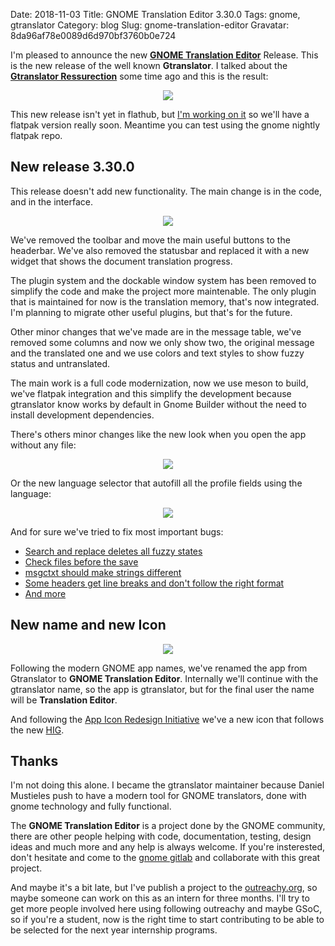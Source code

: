 Date: 2018-11-03
Title: GNOME Translation Editor 3.30.0
Tags: gnome, gtranslator
Category: blog
Slug: gnome-translation-editor
Gravatar: 8da96af78e0089d6d970bf3760b0e724

I'm pleased to announce the new [**GNOME Translation Editor**][1] Release.
This is the new release of the well known **Gtranslator**. I talked about
the [**Gtranslator Ressurection**][2] some time ago and this is the result:

<p style="text-align: center" class="img">
    <a href="/pictures/gtranslator3.30.png">
        <img src="/pictures/gtranslator3.30.png" />
    </a>
</p>

This new release isn't yet in flathub, but [I'm working on it][11] so we'll
have a flatpak version really soon. Meantime you can test using the gnome
nightly flatpak repo.

## New release 3.30.0

This release doesn't add new functionality. The main change is in the code,
and in the interface.

<p style="text-align: center" class="img">
    <a href="/pictures/gtranslator1.png">
        <img src="/pictures/gtranslator1.png" />
    </a>
</p>

We've removed the toolbar and move the main useful buttons to the headerbar.
We've also removed the statusbar and replaced it with a new widget that shows
the document translation progress.

The plugin system and the dockable window system has been removed to simplify
the code and make the project more maintenable. The only plugin that is
maintained for now is the translation memory, that's now integrated. I'm
planning to migrate other useful plugins, but that's for the future.

Other minor changes that we've made are in the message table, we've removed
some columns and now we only show two, the original message and the translated
one and we use colors and text styles to show fuzzy status and untranslated.

The main work is a full code modernization, now we use meson to build, we've
flatpak integration and this simplify the development because gtranslator know
works by default in Gnome Builder without the need to install development
dependencies.

There's others minor changes like the new look when you open the app without
any file:

<p style="text-align: center" class="img">
    <a href="/pictures/gtranslator-open.png">
        <img src="/pictures/gtranslator-open.png" />
    </a>
</p>

Or the new language selector that autofill all the profile fields using the
language:

<p style="text-align: center" class="img">
    <a href="/pictures/gtranslator-lang.png">
        <img src="/pictures/gtranslator-lang.png" />
    </a>
</p>

And for sure we've tried to fix most important bugs:

 * [Search and replace deletes all fuzzy states][3]
 * [Check files before the save][4]
 * [msgctxt should make strings different][5]
 * [Some headers get line breaks and don't follow the right format][6]
 * [And more][7]

## New name and new Icon

<p style="text-align: center" class="img">
    <a href="/pictures/gtranslator-icon.png">
        <img src="/pictures/gtranslator-icon.png" />
    </a>
</p>

Following the modern GNOME app names, we've renamed the app from Gtranslator
to **GNOME Translation Editor**. Internally we'll continue with the gtranslator
name, so the app is gtranslator, but for the final user the name will be
**Translation Editor**.

And following the [App Icon Redesign Initiative][8] we've a new icon that
follows the new [HIG][9].

## Thanks

I'm not doing this alone. I became the gtranslator maintainer because Daniel
Mustieles push to have a modern tool for GNOME translators, done with gnome
technology and fully functional.

The **GNOME Translation Editor** is a project done by the GNOME community, there
are other people helping with code, documentation, testing, design ideas and
much more and any help is always welcome. If you're insterested, don't hesitate
and come to the [gnome gitlab][10] and collaborate with this great project.

And maybe it's a bit late, but I've publish a project to the [outreachy.org][12],
so maybe someone can work on this as an intern for three months. I'll try to
get more people involved here using following outreachy and maybe GSoC, so if
you're a student, now is the right time to start contributing to be able to be
selected for the next year internship programs.

[1]: https://download.gnome.org/sources/gtranslator/3.30/
[2]: http://danigm.net/gtranslator-resurrection.html
[3]: https://gitlab.gnome.org/GNOME/gtranslator/issues/1
[4]: https://gitlab.gnome.org/GNOME/gtranslator/issues/5
[5]: https://gitlab.gnome.org/GNOME/gtranslator/issues/19
[6]: https://gitlab.gnome.org/GNOME/gtranslator/issues/8
[7]: https://gitlab.gnome.org/GNOME/gtranslator/issues?scope=all&utf8=%E2%9C%93&state=closed
[8]: https://gitlab.gnome.org/GNOME/Initiatives/issues/2
[9]: https://developer.gnome.org/hig/stable/icon-design.html.en
[10]: https://gitlab.gnome.org/GNOME/gtranslator
[12]: https://www.outreachy.org/apply/project-selection/
[11]: https://github.com/flathub/org.gnome.Gtranslator/pull/4

